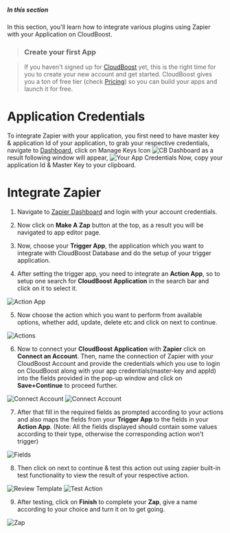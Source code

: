 ##### In this section

In this section, you'll learn how to integrate various plugins using Zapier with your Application on CloudBoost.

>### Create your first App

>If you haven't signed up for [CloudBoost](https://www.cloudboost.io) yet, this is the right time for you to create your new account and get started. CloudBoost gives you a ton of free tier (check [Pricing](https://www.cloudboost.io/pricing)) so you can build your apps and launch it for free.

# Application Credentials

To integrate Zapier with your application, you first need to have master key & application Id of your application, to grab your respective credentials, navigate to <a href="https://dashboard.cloudboost.io">Dashboard</a>, click on <span class="tut-snippet">Manage Keys Icon</span>
<img class="settings_img" alt="CB Dashboard" src="http://i.imgur.com/AC9M7dG.png">
as a result following window will appear,
<img class="settings_img" alt="Your App Credentials" src="http://i.imgur.com/PIBU1O0.png">
Now, copy your application Id & Master Key to your clipboard.


# Integrate Zapier

1. Navigate to <a href="https://zapier.com">Zapier Dashboard</a> and login with your account credentials.

2. Now click on **Make A Zap** button at the top, as a result you will be navigated to app editor page.

3. Now, choose your **Trigger App**, the application which you want to integrate with CloudBoost Database and do the setup of your trigger application.

4. After setting the trigger app, you need to integrate an **Action App**, so to setup one search for **CloudBoost Application** in the search bar and click on it to select it.
<img class="settings_img" alt="Action App" src="http://i.imgur.com/Bi39QXs.png">

5. Now choose the action which you want to perform from available options, whether add, update, delete etc and click on next to continue.
<img class="settings_img" alt="Actions" src="http://i.imgur.com/GtIpBCC.png">

6. Now to connect your **CloudBoost Application** with **Zapier** click on **Connect an Account**. Then, name the connection of Zapier with your CloudBoost Account and provide the credentials which you use to login on CloudBoost along with your app credentials(master-key and appId) into the fields provided in the pop-up window and click on **Save+Continue** to proceed further.
<img class="settings_img" alt="Connect Account" src="http://i.imgur.com/nuOaNJs.png">
<img class="settings_img" alt="Connect Account" src="http://i.imgur.com/TagHNtU.jpg">

7. After that fill in the required fields as prompted according to your actions and also maps the fields from your **Trigger App** to the fields in your **Action App**. (Note: All the fields displayed should contain some values according to their type, otherwise the corresponding action won't trigger)
<img class="settings_img" alt="Fields" src="http://i.imgur.com/RBNEVlU.png">

8. Then click on next to continue & test this action out using zapier built-in test functionality to view the result of your respective action.
<img class="settings_img" alt="Review Template" src="http://i.imgur.com/GLAbk8h.png">
<img class="settings_img" alt="Test Action" src="http://i.imgur.com/VgK4IVR.png">

9. After testing, click on **Finish** to complete your **Zap**, give a name according to your choice and turn it on to get going.
<img class="settings_img" alt="Zap" src="http://i.imgur.com/pHopocf.png">

